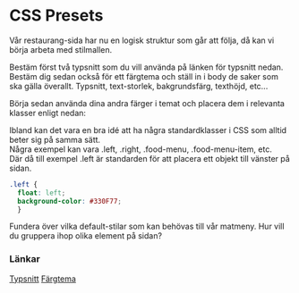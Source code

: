 # CSS Presets

Vår restaurang-sida har nu en logisk struktur som går att följa, då kan vi börja arbeta med stilmallen.

Bestäm först två typsnitt som du vill använda på länken för typsnitt nedan. 
Bestäm dig sedan också för ett färgtema och ställ in i body de saker som ska gälla överallt.
Typsnitt, text-storlek, bakgrundsfärg, texthöjd, etc...



Börja sedan använda dina andra färger i temat och placera dem i relevanta klasser enligt nedan:

Ibland kan det vara en bra idé att ha några standardklasser i CSS som alltid beter sig på samma sätt.  
Några exempel kan vara .left, .right, .food-menu, .food-menu-item, etc.  
Där då till exempel .left är standarden för att placera ett objekt till vänster på sidan.

```CSS
.left {
  float: left;
  background-color: #330F77;
  }
```

Fundera över vilka default-stilar som kan behövas till vår matmeny.
Hur vill du gruppera ihop olika element på sidan?



### Länkar

[Typsnitt](https://fonts.google.com/)
[Färgtema](http://paletton.com/#uid=10H0u0kllllaFw0g0qFqFg0w0aF)
